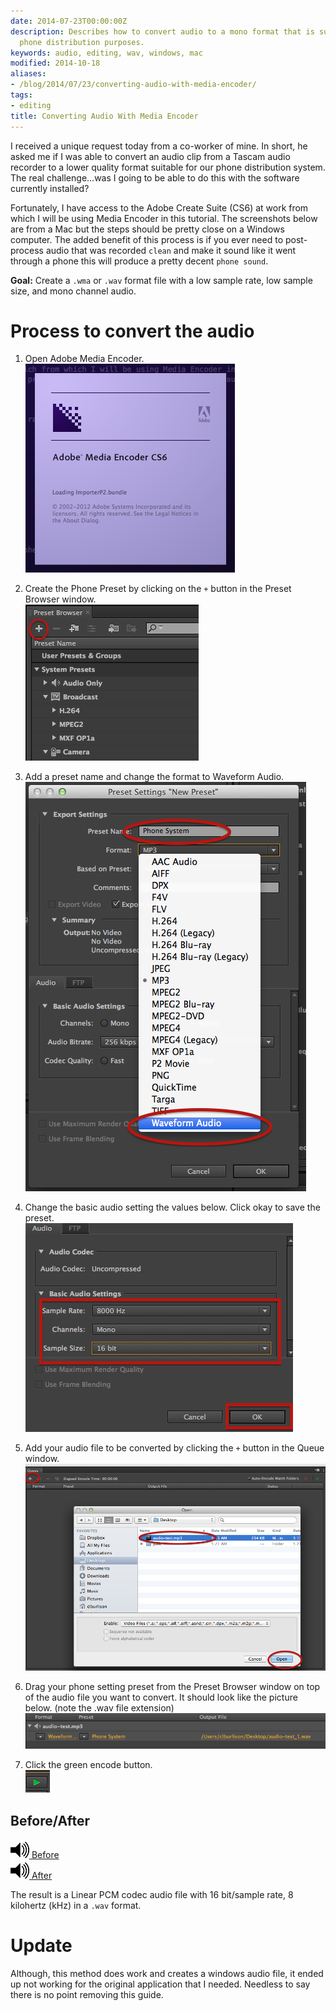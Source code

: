 ```yaml
---
date: 2014-07-23T00:00:00Z
description: Describes how to convert audio to a mono format that is suitable for
  phone distribution purposes.
keywords: audio, editing, wav, windows, mac
modified: 2014-10-18
aliases:
- /blog/2014/07/23/converting-audio-with-media-encoder/
tags:
- editing
title: Converting Audio With Media Encoder
---
```


I received a unique request today from a co-worker of mine. In short, he asked me if I was able to convert an audio clip from a Tascam audio recorder to a lower quality format suitable for our phone distribution system. The real challenge...was I going to be able to do this with the software currently installed?
<!--more-->

Fortunately, I have access to the Adobe Create Suite (CS6) at work from which I will be using Media Encoder in this tutorial. The screenshots below are from a Mac but the steps should be pretty close on a Windows computer. The added benefit of this process is if you ever need to post-process audio that was recorded ``clean`` and make it sound like it went through a phone this will produce a pretty decent ``phone sound``.


**Goal:** Create a ``.wma`` or ``.wav`` format file with a low sample rate, low sample size, and mono channel audio.

# Process to convert the audio

1. Open Adobe Media Encoder.  
    ![](/images/2014-07-23/1_open.png)


2. Create the Phone Preset by clicking on the ``+`` button in the Preset Browser window.  
    ![](/images/2014-07-23/2_add_preset.png)


3. Add a preset name and change the format to Waveform Audio.  
    ![](/images/2014-07-23/3_format.png)


4. Change the basic audio setting the values below. Click okay to save the preset.    
    ![](/images/2014-07-23/4_settings.png)


5. Add your audio file to be converted by clicking the ``+`` button in the Queue window.  
    ![](/images/2014-07-23/5_adding_file_2_encode.png)


6. Drag your phone setting preset from the Preset Browser window on top of the audio file you want to convert. It should look like the picture below. (note the .wav file extension)  
    ![](/images/2014-07-23/6_ready_2_encode.png)


7. Click the green encode button.  
    ![](/images/2014-07-23/7_encode.png)


## Before/After
<div>
	<a href="/images/2014-07-23/audio-test.mp3" target="_blank"><img src="/images/speaker-30.jpg" height="30"> Before</a>
</div>

<div>
	<a href="/images/2014-07-23/audio-test_1.wav" target="_blank"><img src="/images/speaker-30.jpg" height="30">  After</a>
</div>


The result is a Linear PCM codec audio file with 16 bit/sample rate, 8 kilohertz (kHz) in a ``.wav`` format.


# Update
Although, this method does work and creates a windows audio file, it ended up not working for the original application that I needed. Needless to say there is no point removing this guide.
